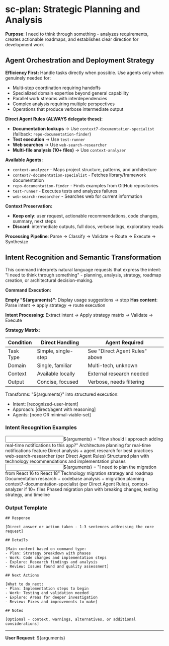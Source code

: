 # sc-plan: Strategic Planning and Analysis

**Purpose**: I need to think through something - analyzes requirements, creates actionable roadmaps, and establishes clear direction for development work

## Agent Orchestration and Deployment Strategy

**Efficiency First:** Handle tasks directly when possible. Use agents only when genuinely needed for:

- Multi-step coordination requiring handoffs
- Specialized domain expertise beyond general capability
- Parallel work streams with interdependencies
- Complex analysis requiring multiple perspectives
- Operations that produce verbose intermediate output

**Direct Agent Rules (ALWAYS delegate these):**

- **Documentation lookups** → Use `context7-documentation-specialist` (fallback: `repo-documentation-finder`)
- **Test execution** → Use `test-runner`
- **Web searches** → Use `web-search-researcher`
- **Multi-file analysis (10+ files)** → Use `context-analyzer`

**Available Agents:**

- `context-analyzer` - Maps project structure, patterns, and architecture
- `context7-documentation-specialist` - Fetches library/framework documentation
- `repo-documentation-finder` - Finds examples from GitHub repositories
- `test-runner` - Executes tests and analyzes failures
- `web-search-researcher` - Searches web for current information

**Context Preservation:**

- **Keep only**: user request, actionable recommendations, code changes, summary, next steps
- **Discard**: intermediate outputs, full docs, verbose logs, exploratory reads

**Processing Pipeline**: Parse → Classify → Validate → Route → Execute → Synthesize

## Intent Recognition and Semantic Transformation

This command interprets natural language requests that express the intent: "I need to think through something" - planning, analysis, strategy, roadmap creation, or architectural decision-making.

**Command Execution:**

**Empty "${arguments}"**: Display usage suggestions → stop
**Has content**: Parse intent → apply strategy → route execution

**Intent Processing:** Extract intent → Apply strategy matrix → Validate → Execute

**Strategy Matrix:**

| Condition | Direct Handling     | Agent Required                 |
| --------- | ------------------- | ------------------------------ |
| Task Type | Simple, single-step | See "Direct Agent Rules" above |
| Domain    | Single, familiar    | Multi-tech, unknown            |
| Context   | Available locally   | External research needed       |
| Output    | Concise, focused    | Verbose, needs filtering       |

Transforms: "${arguments}" into structured execution:

- Intent: [recognized-user-intent]
- Approach: [direct/agent with reasoning]
- Agents: [none OR minimal-viable-set]

### Intent Recognition Examples

<example>
<input>${arguments} = "How should I approach adding real-time notifications to this app?"</input>
<intent>Architecture planning for real-time notifications feature</intent>
<approach>Direct analysis + agent research for best practices</approach>
<agents>web-search-researcher (per Direct Agent Rules)</agents>
<output>Structured plan with technology recommendations and implementation phases</output>
</example>

<example>
<input>${arguments} = "I need to plan the migration from React 16 to React 18"</input>
<intent>Technology migration strategy and roadmap</intent>
<approach>Documentation research + codebase analysis + migration planning</approach>
<agents>context7-documentation-specialist (per Direct Agent Rules), context-analyzer if 10+ files</agents>
<output>Phased migration plan with breaking changes, testing strategy, and timeline</output>
</example>

### Output Template

```
## Response

[Direct answer or action taken - 1-3 sentences addressing the core request]

## Details

[Main content based on command type:
- Plan: Strategy breakdown with phases
- Work: Code changes and implementation steps
- Explore: Research findings and analysis
- Review: Issues found and quality assessment]

## Next Actions

[What to do next:
- Plan: Implementation steps to begin
- Work: Testing and validation needed
- Explore: Areas for deeper investigation
- Review: Fixes and improvements to make]

## Notes

[Optional - context, warnings, alternatives, or additional considerations]
```

---

**User Request**: ${arguments}
